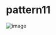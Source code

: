 # pattern11
![image](https://user-images.githubusercontent.com/115396834/217767060-c7ce4e80-902f-4753-8a5d-6025bc160f3e.png)
